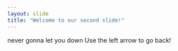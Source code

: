 ```yaml
---
layout: slide
title: "Welcome to our second slide!"
---
```

never gonna let you down
Use the left arrow to go back!

